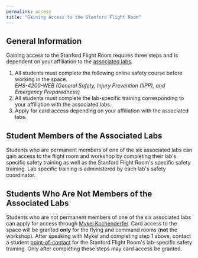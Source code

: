 ```yaml
---
permalink: access
title: "Gaining Access to the Stanford Flight Room"
---
```


## General Information
Gaining access to the Stanford Flight Room requires three steps and is dependent on your affiliation to the [associated labs](/contact). 

1. All students must complete the following online safety course before working in the space.  
*EHS-4200-WEB (General Safety, Injury Prevention (IIPP), and Emergency Preparedness)*  
2. All students must complete the lab-specific training corresponding to your affiliation with the associated labs. 
3. Apply for card access depending on your affiliation with the associated labs. 

## Student Members of the Associated Labs
Students who are permanent members of one of the six associated labs can gain access to the flight room and workshop by completing their lab's specific safety training as well as the Stanford Flight Room's specific safety training. Lab specific training is administered by each lab's safety coordinator. 

## Students Who Are Not Members of the Associated Labs
Students who are not permanent members of one of the six associated labs can apply for access through [Mykel Kochenderfer](http://mykel.kochenderfer.com/). Card access to the space will be granted **only** for the flying and command rooms (**not** the workshop). After speaking with Mykel and completing step 1 above, contact a student [point-of-contact](/contact) for the Stanford Flight Room's lab-specific safety training. Only after completing these steps may card access be granted. 

